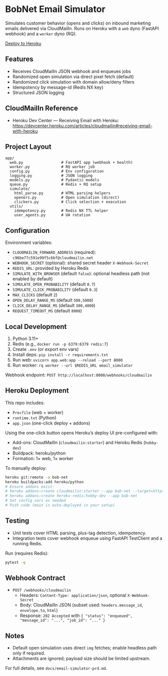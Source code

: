 # BobNet Email Simulator

Simulates customer behavior (opens and clicks) on inbound marketing emails delivered via CloudMailIn. Runs on Heroku with a `web` dyno (FastAPI webhook) and a `worker` dyno (RQ).

[Deploy to Heroku](https://heroku.com/deploy)

## Features
- Receives CloudMailIn JSON webhook and enqueues jobs
- Randomized open simulation via direct pixel fetch (default)
- Randomized click simulation with domain allow/deny filters
- Idempotency by message-id (Redis NX key)
- Structured JSON logging

## CloudMailIn Reference
- Heroku Dev Center — Receiving Email with Heroku: https://devcenter.heroku.com/articles/cloudmailin#receiving-email-with-heroku

## Project Layout
```
app/
  web.py                 # FastAPI app (webhook + health)
  worker.py              # RQ worker job
  config.py              # Env configuration
  logging.py             # JSON logging
  models.py              # Pydantic models
  queue.py               # Redis + RQ setup
  simulate/
    html_parse.py        # HTML parsing helpers
    openers.py           # Open simulation (direct)
    clickers.py          # Click selection + execution
  utils/
    idempotency.py       # Redis NX TTL helper
    user_agents.py       # UA rotation
```

## Configuration
Environment variables:
- `CLOUDMAILIN_FORWARD_ADDRESS` (required): `c96be77c591e99f5c6bf@cloudmailin.net`
- `WEBHOOK_SECRET` (optional): shared secret header `X-Webhook-Secret`
- `REDIS_URL`: provided by Heroku Redis
- `SIMULATE_WITH_BROWSER` (default `false`): optional headless path (not enabled by default)
- `SIMULATE_OPEN_PROBABILITY` (default `0.7`)
- `SIMULATE_CLICK_PROBABILITY` (default `0.3`)
- `MAX_CLICKS` (default `2`)
- `OPEN_DELAY_RANGE_MS` (default `500,5000`)
- `CLICK_DELAY_RANGE_MS` (default `300,4000`)
- `REQUEST_TIMEOUT_MS` (default `8000`)

## Local Development
1. Python 3.11+
2. Redis (e.g., `docker run -p 6379:6379 redis:7`)
3. Create `.env` (or export env vars)
4. Install deps: `pip install -r requirements.txt`
5. Run web: `uvicorn app.web:app --reload --port 8000`
6. Run worker: `rq worker --url $REDIS_URL email_simulator`

Webhook endpoint: `POST http://localhost:8000/webhooks/cloudmailin`

## Heroku Deployment
This repo includes:
- `Procfile` (web + worker)
- `runtime.txt` (Python)
- `app.json` (one-click deploy + addons)

Using the one-click button opens Heroku’s deploy UI pre-configured with:
- Add-ons: CloudMailIn (`cloudmailin:starter`) and Heroku Redis (`hobby-dev`)
- Buildpack: heroku/python
- Formation: 1× web, 1× worker

To manually deploy:
```bash
heroku git:remote -a bob-net
heroku buildpacks:add heroku/python
# Ensure addons exist:
# heroku addons:create cloudmailin:starter --app bob-net --target=https://bob-net.herokuapp.com/webhooks/cloudmailin
# heroku addons:create heroku-redis:hobby-dev --app bob-net
# Set config vars as needed
# Push code (main is auto-deployed in your setup)
```

## Testing
- Unit tests cover HTML parsing, plus-tag detection, idempotency.
- Integration tests cover webhook enqueue using FastAPI TestClient and a running Redis.

Run (requires Redis):
```bash
pytest -q
```

## Webhook Contract
- `POST /webhooks/cloudmailin`
  - Headers: `Content-Type: application/json`, optional `X-Webhook-Secret`
  - Body: CloudMailIn JSON (subset used: `headers.message_id`, `envelope.to`, `html`)
  - Response: `202 Accepted` with `{ "status": "enqueued", "message_id": "...", "job_id": "..." }`

## Notes
- Default open simulation uses direct `img` fetches; enable headless path only if required.
- Attachments are ignored; payload size should be limited upstream.

For full details, see `docs/email-simulator-prd.md`.
